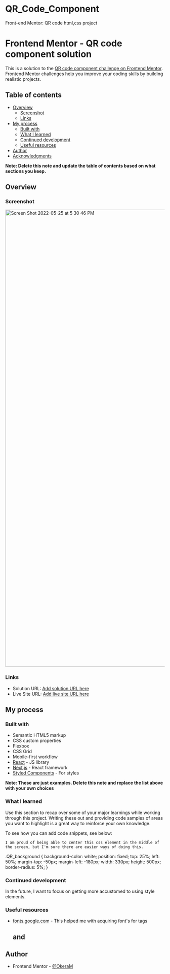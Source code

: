 # QR_Code_Component
Front-end Mentor: QR code html,css project

# Frontend Mentor - QR code component solution

This is a solution to the [QR code component challenge on Frontend Mentor](https://www.frontendmentor.io/challenges/qr-code-component-iux_sIO_H). Frontend Mentor challenges help you improve your coding skills by building realistic projects. 

## Table of contents

- [Overview](#overview)
  - [Screenshot](#screenshot)
  - [Links](#links)
- [My process](#my-process)
  - [Built with](#built-with)
  - [What I learned](#what-i-learned)
  - [Continued development](#continued-development)
  - [Useful resources](#useful-resources)
- [Author](#author)
- [Acknowledgments](#acknowledgments)

**Note: Delete this note and update the table of contents based on what sections you keep.**

## Overview

### Screenshot

<img width="1440" alt="Screen Shot 2022-05-25 at 5 30 46 PM" src="https://user-images.githubusercontent.com/76667866/170370830-0fed220e-a659-4c59-a017-8e17b02e53b6.png">


### Links

- Solution URL: [Add solution URL here](https://your-solution-url.com)
- Live Site URL: [Add live site URL here](https://your-live-site-url.com)

## My process

### Built with

- Semantic HTML5 markup
- CSS custom properties
- Flexbox
- CSS Grid
- Mobile-first workflow
- [React](https://reactjs.org/) - JS library
- [Next.js](https://nextjs.org/) - React framework
- [Styled Components](https://styled-components.com/) - For styles

**Note: These are just examples. Delete this note and replace the list above with your own choices**

### What I learned

Use this section to recap over some of your major learnings while working through this project. Writing these out and providing code samples of areas you want to highlight is a great way to reinforce your own knowledge.

To see how you can add code snippets, see below:

``I am proud of being able to center this css element in the middle of the screen, but I'm sure there are easier ways of doing this. ``

.QR_background {
    background-color: white;
    position: fixed;
    top: 25%;
    left: 50%;
    margin-top: -50px;
    margin-left: -180px;
    width: 330px;
    height: 500px;
    border-radius: 5%;
}


### Continued development

In the future, I want to focus on getting more accustomed to using style elements. 

### Useful resources

- [fonts.google.com](https://fonts.google.com/specimen/Outfit#type-tester) - This helped me with acquiring font's for tags <h2> and <p>

## Author

- Frontend Mentor - [@OkeraM](https://www.frontendmentor.io/profile/OkeraM)

